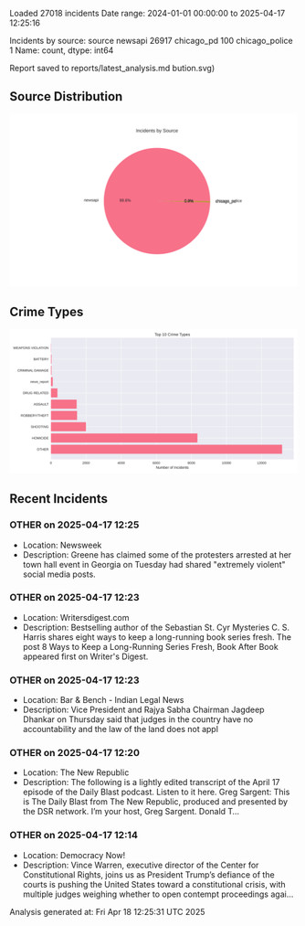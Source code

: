 
Loaded 27018 incidents
Date range: 2024-01-01 00:00:00 to 2025-04-17 12:25:16

Incidents by source:
source
newsapi           26917
chicago_pd          100
chicago_police        1
Name: count, dtype: int64

Report saved to reports/latest_analysis.md
bution.svg)

## Source Distribution
![Source Distribution](images/source_distribution.svg)

## Crime Types
![Crime Types](images/crime_types.svg)

## Recent Incidents

### OTHER on 2025-04-17 12:25
- Location: Newsweek
- Description: Greene has claimed some of the protesters arrested at her town hall event in Georgia on Tuesday had shared "extremely violent" social media posts.


### OTHER on 2025-04-17 12:23
- Location: Writersdigest.com
- Description: Bestselling author of the Sebastian St. Cyr Mysteries C. S. Harris shares eight ways to keep a long-running book series fresh.
The post 8 Ways to Keep a Long-Running Series Fresh, Book After Book appeared first on Writer's Digest.


### OTHER on 2025-04-17 12:23
- Location: Bar & Bench - Indian Legal News
- Description: Vice President and Rajya Sabha Chairman Jagdeep Dhankar on Thursday said that judges in the country have no accountability and the law of the land does not appl


### OTHER on 2025-04-17 12:20
- Location: The New Republic
- Description: The following is a lightly edited transcript of the April 17 episode of the Daily Blast podcast. Listen to it here.
Greg Sargent: This is The Daily Blast from The New Republic, produced and presented by the DSR network. I’m your host, Greg Sargent.
Donald T…


### OTHER on 2025-04-17 12:14
- Location: Democracy Now!
- Description: Vince Warren, executive director of the Center for Constitutional Rights, joins us as President Trump’s defiance of the courts is pushing the United States toward a constitutional crisis, with multiple judges weighing whether to open contempt proceedings agai…

Analysis generated at: Fri Apr 18 12:25:31 UTC 2025
